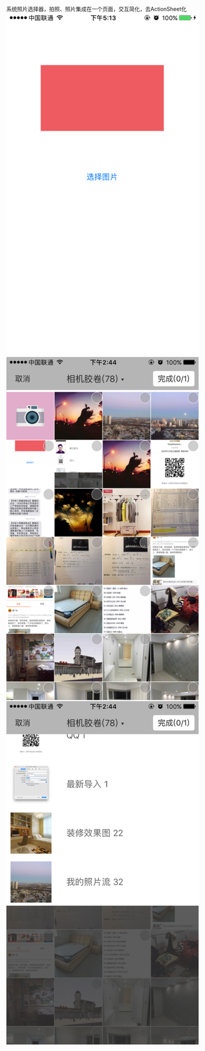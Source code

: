 系统照片选择器，拍照、照片集成在一个页面，交互简化，去ActionSheet化
![image](https://github.com/CampbellQi/LibraryPhotoPicker/raw/master/ScreenShots/1.jpg)
![image](https://github.com/CampbellQi/LibraryPhotoPicker/raw/master/ScreenShots/2.jpg)
![image](https://github.com/CampbellQi/LibraryPhotoPicker/raw/master/ScreenShots/3.jpg)
